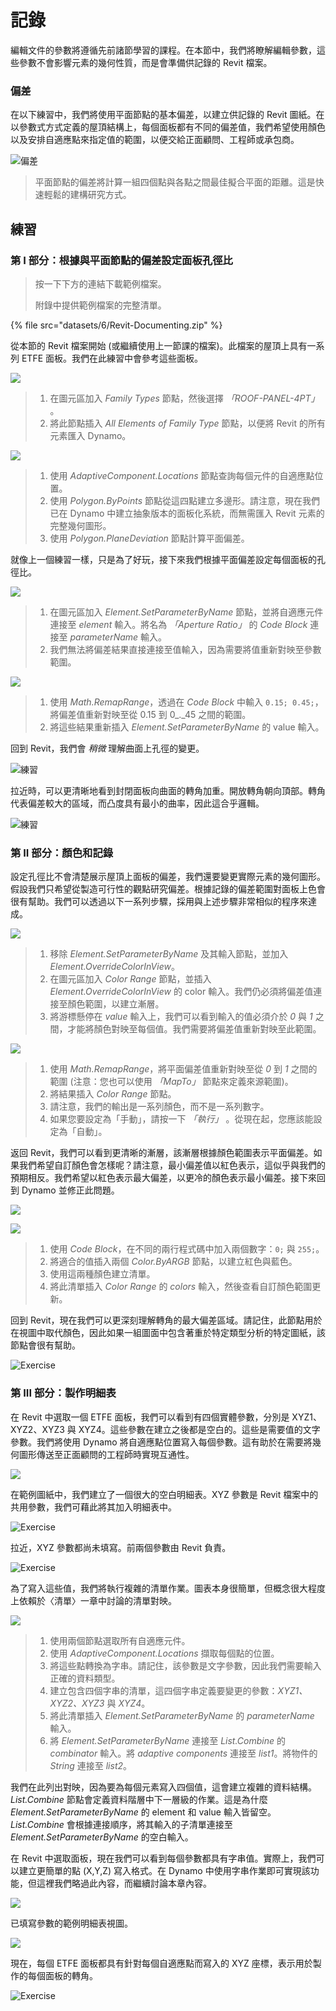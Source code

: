 # 記錄

編輯文件的參數將遵循先前諸節學習的課程。在本節中，我們將瞭解編輯參數，這些參數不會影響元素的幾何性質，而是會準備供記錄的 Revit 檔案。

### 偏差

在以下練習中，我們將使用平面節點的基本偏差，以建立供記錄的 Revit 圖紙。在以參數式方式定義的屋頂結構上，每個面板都有不同的偏差值，我們希望使用顏色以及安排自適應點來指定值的範圍，以便交給正面顧問、工程師或承包商。

![偏差](images/6/deviation.jpg)

> 平面節點的偏差將計算一組四個點與各點之間最佳擬合平面的距離。這是快速輕鬆的建構研究方式。

## 練習

### 第 I 部分：根據與平面節點的偏差設定面板孔徑比

> 按一下下方的連結下載範例檔案。
>
> 附錄中提供範例檔案的完整清單。

{% file src="datasets/6/Revit-Documenting.zip" %}

從本節的 Revit 檔案開始 (或繼續使用上一節課的檔案)。此檔案的屋頂上具有一系列 ETFE 面板。我們在此練習中會參考這些面板。

![](<images/6/documenting - exercise I - 01.jpg>)

> 1. 在圖元區加入 _Family Types_ 節點，然後選擇 _「ROOF-PANEL-4PT」_ 。
> 2. 將此節點插入 _All Elements of Family Type_ 節點，以便將 Revit 的所有元素匯入 Dynamo。

![](<images/6/documenting - exercise I - 02.jpg>)

> 1. 使用 _AdaptiveComponent.Locations_ 節點查詢每個元件的自適應點位置。
> 2. 使用 _Polygon.ByPoints_ 節點從這四點建立多邊形。請注意，現在我們已在 Dynamo 中建立抽象版本的面板化系統，而無需匯入 Revit 元素的完整幾何圖形。
> 3. 使用 _Polygon.PlaneDeviation_ 節點計算平面偏差。

就像上一個練習一樣，只是為了好玩，接下來我們根據平面偏差設定每個面板的孔徑比。

![](<images/6/documenting - exercise I - 03.jpg>)

> 1. 在圖元區加入 _Element.SetParameterByName_ 節點，並將自適應元件連接至 _element_ 輸入。將名為 _「Aperture Ratio」_ 的 _Code Block_ 連接至 _parameterName_ 輸入。
> 2. 我們無法將偏差結果直接連接至值輸入，因為需要將值重新對映至參數範圍。

![](<images/6/documenting - exercise I - 04.jpg>)

> 1. 使用 _Math.RemapRange_，透過在 _Code Block_ 中輸入 `0.15; 0.45;`，將偏差值重新對映至從 0.15 到 0_._45 之間的範圍。
> 2. 將這些結果重新插入 _Element.SetParameterByName_ 的 value 輸入。

回到 Revit，我們會 _稍微_ 理解曲面上孔徑的變更。

![練習](../.gitbook/assets/13.jpg)

拉近時，可以更清晰地看到封閉面板向曲面的轉角加重。開放轉角朝向頂部。轉角代表偏差較大的區域，而凸度具有最小的曲率，因此這合乎邏輯。

![練習](../.gitbook/assets/13a.jpg)

### 第 II 部分：顏色和記錄

設定孔徑比不會清楚展示屋頂上面板的偏差，我們還要變更實際元素的幾何圖形。假設我們只希望從製造可行性的觀點研究偏差。根據記錄的偏差範圍對面板上色會很有幫助。我們可以透過以下一系列步驟，採用與上述步驟非常相似的程序來達成。

![](<images/6/documenting - exercise II - 01.jpg>)

> 1. 移除 _Element.SetParameterByName_ 及其輸入節點，並加入 _Element.OverrideColorInView_。
> 2. 在圖元區加入 _Color Range_ 節點，並插入 _Element.OverrideColorInView_ 的 color 輸入。我們仍必須將偏差值連接至顏色範圍，以建立漸層。
> 3. 將游標懸停在 _value_ 輸入上，我們可以看到輸入的值必須介於 _0_ 與 _1_ 之間，才能將顏色對映至每個值。我們需要將偏差值重新對映至此範圍。

![](<images/6/documenting - exercise II - 02.jpg>)

> 1. 使用 _Math.RemapRange_，將平面偏差值重新對映至從 *0* 到 _1_ 之間的範圍 (注意：您也可以使用 _「MapTo」_ 節點來定義來源範圍)。
> 2. 將結果插入 _Color Range_ 節點。
> 3. 請注意，我們的輸出是一系列顏色，而不是一系列數字。
> 4. 如果您要設定為「手動」，請按一下 _「執行」_ 。從現在起，您應該能設定為「自動」。

返回 Revit，我們可以看到更清晰的漸層，該漸層根據顏色範圍表示平面偏差。如果我們希望自訂顏色會怎樣呢？請注意，最小偏差值以紅色表示，這似乎與我們的預期相反。我們希望以紅色表示最大偏差，以更冷的顏色表示最小偏差。接下來回到 Dynamo 並修正此問題。

![](../.gitbook/assets/09.jpg)

![](<images/6/documenting - exercise II - 04.jpg>)

> 1. 使用 _Code Block_，在不同的兩行程式碼中加入兩個數字：`0;` 與 `255;`。
> 2. 將適合的值插入兩個 _Color.ByARGB_ 節點，以建立紅色與藍色。
> 3. 使用這兩種顏色建立清單。
> 4. 將此清單插入 _Color Range_ 的 _colors_ 輸入，然後查看自訂顏色範圍更新。

回到 Revit，現在我們可以更深刻理解轉角的最大偏差區域。請記住，此節點用於在視圖中取代顏色，因此如果一組圖面中包含著重於特定類型分析的特定圖紙，該節點會很有幫助。

![Exercise](<../.gitbook/assets/07 (6).jpg>)

### 第 III 部分：製作明細表

在 Revit 中選取一個 ETFE 面板，我們可以看到有四個實體參數，分別是 XYZ1、XYZ2、XYZ3 與 XYZ4。這些參數在建立之後都是空白的。這些是需要值的文字參數。我們將使用 Dynamo 將自適應點位置寫入每個參數。這有助於在需要將幾何圖形傳送至正面顧問的工程師時實現互通性。

![](<images/6/documenting - exercise III - 01.jpg>)

在範例圖紙中，我們建立了一個很大的空白明細表。XYZ 參數是 Revit 檔案中的共用參數，我們可藉此將其加入明細表中。

![Exercise](<../.gitbook/assets/03 (8).jpg>)

拉近，XYZ 參數都尚未填寫。前兩個參數由 Revit 負責。

![Exercise](<../.gitbook/assets/02 (9).jpg>)

為了寫入這些值，我們將執行複雜的清單作業。圖表本身很簡單，但概念很大程度上依賴於〈清單〉一章中討論的清單對映。

![](<images/6/documenting - exercise III - 04.jpg>)

> 1. 使用兩個節點選取所有自適應元件。
> 2. 使用 _AdaptiveComponent.Locations_ 擷取每個點的位置。
> 3. 將這些點轉換為字串。請記住，該參數是文字參數，因此我們需要輸入正確的資料類型。
> 4. 建立包含四個字串的清單，這四個字串定義要變更的參數：_XYZ1、XYZ2、XYZ3_ 與 _XYZ4_。
> 5. 將此清單插入 _Element.SetParameterByName_ 的 _parameterName_ 輸入。
> 6. 將 _Element.SetParameterByName_ 連接至 _List.Combine_ 的 _combinator_ 輸入。將 _adaptive components_ 連接至 _list1_。將物件的 _String_ 連接至 _list2_。

我們在此列出對映，因為要為每個元素寫入四個值，這會建立複雜的資料結構。_List.Combine_ 節點會定義資料階層中下一層級的作業。這是為什麼 _Element.SetParameterByName_ 的 element 和 value 輸入皆留空。_List.Combine_ 會根據連接順序，將其輸入的子清單連接至 _Element.SetParameterByName_ 的空白輸入。

在 Revit 中選取面板，現在我們可以看到每個參數都具有字串值。實際上，我們可以建立更簡單的點 (X,Y,Z) 寫入格式。在 Dynamo 中使用字串作業即可實現該功能，但這裡我們略過此內容，而繼續討論本章內容。

![](<../.gitbook/assets/04 (5).jpg>)

已填寫參數的範例明細表視圖。

![](<../.gitbook/assets/01 (9).jpg>)

現在，每個 ETFE 面板都具有針對每個自適應點而寫入的 XYZ 座標，表示用於製作的每個面板的轉角。

![Exercise](<../.gitbook/assets/00 (8).jpg>)
